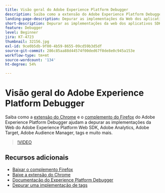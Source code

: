 ```yaml
---
title: Visão geral do Adobe Experience Platform Debugger
description: Saiba como a extensão do Adobe Experience Platform Debugger para o Chrome e um complemento do Firefox ajudam a depurar as implementações da Web do SDK da Web da Adobe Experience Platform, Adobe Analytics, Adobe Target, Adobe Audience Manager, tags e muito mais.
landing-page-description: Depurar as implementações da Web dos aplicativos SDK da Web da Adobe Experience Platform e Experience Cloud.
short-description: Depurar as implementações da web dos aplicativos SDK da Web da Adobe Experience Platform e Experience Cloud.
feature: Debugger
level: Beginner
jira: KT-4723
thumbnail: 32156.jpg
exl-id: 9ce0b5db-9f00-4b59-8655-09cd59b3d5df
source-git-commit: 286c85aa88d44574f00ded67f0de8e0c945a153e
workflow-type: tm+mt
source-wordcount: '134'
ht-degree: 54%

---
```


# Visão geral do Adobe Experience Platform Debugger

Saiba como a [extensão do Chrome](https://chrome.google.com/webstore/detail/adobe-experience-platform/bfnnokhpnncpkdmbokanobigaccjkpob) e o [complemento do Firefox](https://addons.mozilla.org/pt-BR/firefox/addon/adobe-experience-platform-dbg/) do Adobe Experience Platform Debugger ajudam a depurar as implementações da Web do Adobe Experience Platform Web SDK, Adobe Analytics, Adobe Target, Adobe Audience Manager, tags e muito mais.

>[!VIDEO](https://video.tv.adobe.com/v/32156?learn=on&enablevpops)

## Recursos adicionais

* [Baixar o complemento Firefox](https://addons.mozilla.org/pt-BR/firefox/addon/adobe-experience-platform-dbg/)
* [Baixe a extensão do Chrome](https://chrome.google.com/webstore/detail/adobe-experience-platform/bfnnokhpnncpkdmbokanobigaccjkpob)
* [Documentação do Experience Platform Debugger](https://experienceleague.adobe.com/docs/debugger/using-v2/experience-cloud-debugger.html?lang=pt-BR)
* [Depurar uma implementação de tags](https://experienceleague.adobe.com/docs/experience-manager-learn/sites/integrations/experience-platform-launch/debug-launch-implementation.html?lang=pt-BR)
